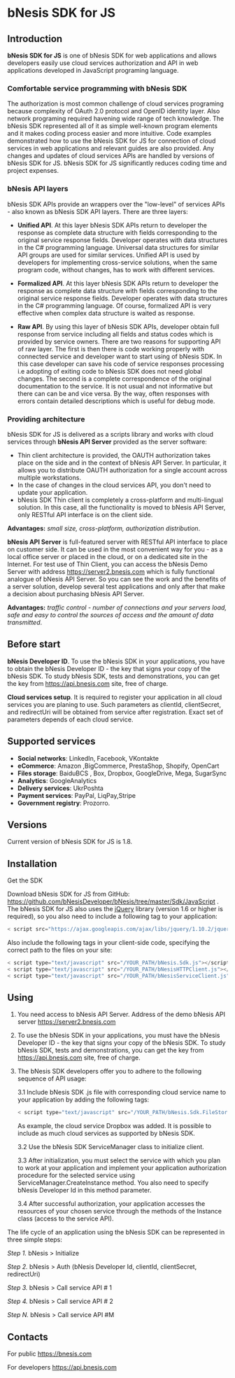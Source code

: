 # **bNesis SDK for JS**
 
## **Introduction** 
 
**bNesis SDK for JS** is one of bNesis SDK for web applications and allows developers easily use cloud services authorization and API in web applications developed in JavaScript programing language.  

### **Comfortable service programming with bNesis SDK**
 
The authorization is most common challenge of cloud services programing because complexity of OAuth 2.0 protocol and OpenID identity layer. Also network  programing required havening wide range of tech knowledge. The bNesis SDK represented all of it as simple well-known program elements and it makes coding process easier and more intuitive. Code examples demonstrated how to use the bNesis SDK for JS for connection of cloud services in web applications and relevant guides are also provided. Any changes and updates of cloud services APIs are handled by versions of bNesis SDK for JS.  bNesis SDK for JS significantly reduces coding time and project expenses. 

### **bNesis API layers**

bNesis SDK APIs provide an wrappers over the "low-level" of services APIs - also known as bNesis SDK API layers. There are three layers:
  
* **Unified API**. At this layer bNesis SDK APIs return to developer the response as complete data structure with fields corresponding to the original service response fields. Developer operates with data structures in  the C# programming language. Universal data structures for similar API groups are used for similar services.  Unified API is used by developers for implementing cross-service solutions, when the same program code, without changes, has to work with different services.
	
* **Formalized API**. At this layer bNesis SDK APIs return to developer the response as complete data structure with fields corresponding to the original service response fields. Developer operates with data structures in  the C# programming language. Of course, formalized API is very effective when complex data structure is waited as response. 

* **Raw API**. By using this layer of bNesis SDK APIs, developer obtain full response from service including all fields and status codes which is provided by service owners. There are two reasons for supporting API of raw layer. The first is then there is code working properly with connected service and developer want to start using of bNesis SDK. In this case developer can save his code of service responses processing i.e adopting of exiting code to bNesis SDK does not need global changes.  The second is a complete correspondence of the original documentation to the service. It is not usual and not informative but there can can be and vice versa. By the way, often responses with errors contain detailed descriptions which is useful for debug mode.

### **Providing architecture** 
 
bNesis SDK for JS is delivered as a scripts library and works with cloud services through **bNesis API Server** provided as the server software: 
* Thin client architecture is provided, the OAUTH authorization takes place on the side and in the context of bNesis API Server. In particular, it allows you to distribute OAUTH authorization for a single account across multiple workstations.
* In the case of changes in the cloud services API, you don't need to update your application.
* bNesis SDK Thin client is completely a cross-platform and multi-lingual solution. In this case, all the functionality is moved to bNesis API Server, only RESTful API interface is on the client side.
      
**Advantages:** *small size, cross-platform, authorization distribution*.

  **bNesis API Server** is full-featured server with RESTful API interface to place on customer side. It can be used in the most convenient way for you  -  as a local office server or placed in the cloud, or on a dedicated site in the Internet.  For test use of Thin Client, you can access the bNesis Demo Server with address https://server2.bnesis.com which is fully functional analogue of bNesis API Server. So you can see the work and the benefits of a server solution, develop several test applications and only after that make a decision about purchasing bNesis API Server.

  **Advantages:** *traffic control - number of connections and your servers load, safe and easy to control the sources of access and the amount of data transmitted*.
	
## **Before start** 
	
**bNesis Developer ID**. To use the bNesis SDK in your applications, you have to obtain the bNesis Developer ID - the key that signs your copy of the bNesis SDK. To study bNesis SDK, tests and demonstrations, you can get the key from https://api.bnesis.com site, free of charge.
	  
**Cloud services setup**. It is required to register your application in all cloud services you are planing to use. Such parameters as clientId, clientSecret, and redirectUri will be obtained from service after registration. Exact set of parameters depends of each cloud service. 
	
## **Supported services**
- **Social networks**: LinkedIn, Facebook, VKontakte
- **eCommerce**: Amazon ,BigCommerce, PrestaShop, Shopify, OpenCart   
- **Files storage**: BaiduBCS , Box, Dropbox, GoogleDrive, Mega, SugarSync
- **Analytics**: GoogleAnalytics  
- **Delivery services**: UkrPoshta
- **Payment services**: PayPal, LiqPay,Stripe 
- **Government registry**: Prozorro. 
 
## **Versions** 

   Current version of bNesis SDK for JS is 1.8.

## **Installation**

Get the SDK

Download bNesis SDK for JS from GitHub: https://github.com/bNesisDeveloper/bNesis/tree/master/Sdk/JavaScript . The bNesis SDK for JS also uses the [jQuery](http://jquery.com/) library (version 1.6 or higher is required), so you also need to include a following tag to your application: 

```javascript
< script src="https://ajax.googleapis.com/ajax/libs/jquery/1.10.2/jquery.min.js"></script>
```
   
Also include the following  tags in your client-side code, specifying the correct path to the files on your site:

```javascript
< script type="text/javascript" src="/YOUR_PATH/bNesis.Sdk.js"></script>
< script type="text/javascript" src="/YOUR_PATH/bNesisHTTPClient.js"></script>
< script type="text/javascript" src="/YOUR_PATH/bNesisServiceClient.js"></script>
```
	

## **Using** 

1. You need access to bNesis API Server. Address of the demo bNesis API server https://server2.bnesis.com
2. To use the bNesis SDK in your applications, you must have the bNesis Developer ID - the key that signs your copy of the bNesis SDK. To study bNesis SDK, tests and demonstrations, you can get the key from https://api.bnesis.com site, free of charge.
3. The bNesis SDK developers offer you to adhere to the following sequence of API usage:
 
   3.1 Include bNesis SDK .js file with corresponding cloud service name to your application by adding the following tags:  
  
   ```javascript
   < script type="text/javascript" src="/YOUR_PATH/bNesis.Sdk.FileStorages.DropBox.js"></script>
   ```
   
   As example, the cloud service Dropbox was added. It is possible to include as much cloud services as supported by bNesis SDK.  
 
   3.2 Use the bNesis SDK ServiceManager class to initialize client. 

   3.3 After initialization, you must select the service with which you plan to work at your application and implement your application authorization procedure for the selected service using ServiceManager.CreateInstance method. You also need to specify bNesis Developer Id in this method parameter.

   3.4 After successful authorization, your application accesses the resources of your chosen service through the methods of the Instance class (access to the service API).


The life cycle of an application using the bNesis SDK can be represented in three simple steps:
    
*Step 1.* bNesis > Initialize 
    
*Step 2.* bNesis > Auth (bNesis Developer Id, clientId, clientSecret, redirectUri)
    
*Step 3.* bNesis > Call service API # 1
    
*Step 4.* bNesis > Call service API # 2  
    
*Step N.* bNesis > Call service API #M 

 
## **Contacts**

For public https://bnesis.com

For developers https://api.bnesis.com 
